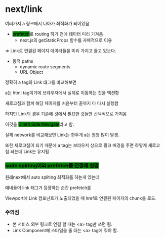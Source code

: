 # next/link

여러가지 a 링크에서 나아가 최적화가 되어있음

* <mark style="background-color:green;">prefetch</mark>로 routing 하기 전에 데이터 미리 가져옴
  * next.js의 getStaticProps 함수를 자체적으로 이용

\=> Link로 연결된 페이지 데이터들을 미리 가지고 들고 있는다.

* 동적 paths
  * dynamic route segments
  * URL Object



정확히 a tag와 Link 태그를 비교해보면

a는 html tag이기에 브라우저에서 실제로 이동하는 것을 액션함

새로고침과 함께 해당 페이지를 처음부터 끝까지 다 다시 실행함



하지만 Link의 경우 기존에 것에서 필요한 것들만 선택적으로 가져옴

이것을 <mark style="background-color:green;">Client Side Navigate</mark>라고 함.

실제 network를 비교해보면 Link는 한두개 a는 엄청 많이 발생.



또한 새로고침이 되기 때문에  a tag는 브라우저 상으로 핑크 배경을 주면 하얗게 새로고침 되는데 Link는 유지됨



### <mark style="background-color:green;">code spliting이와 prefetch를 연결해 설명</mark>

원래next에서 auto spliting 최적화를 하는게 있는데&#x20;

얘네들이 link 태그가 등장하는 순간 prefetch를&#x20;



Viewport에 Link 컴포넌트가 노출되었을 때 href로 연결된 페이지의 chunk를 로드.



### 주의점

* 본 서비스 외부 링크로 연결 할 때는 \<a> tag만 쓰면 됨.
* Link Component에 스타일을 줄 대는 \<a> tag에 줘야 함.

